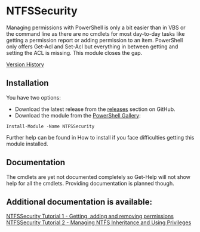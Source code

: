 # NTFSSecurity


Managing permissions with PowerShell is only a bit easier than in VBS or the command line as there are no cmdlets for most day-to-day tasks like getting a permission report or adding permission to an item. PowerShell only offers Get-Acl and Set-Acl but everything in between getting and setting the ACL is missing. This module closes the gap.

[Version History](https://github.com/raandree/NTFSSecurity/wiki/Version-History)

## Installation
You have two options:

* Download the latest release from the [releases](https://github.com/raandree/NTFSSecurity/releases) section on GitHub.
* Download the module from the [PowerShell Gallery](https://www.powershellgallery.com/packages/NTFSSecurity): 
```
Install-Module -Name NTFSSecurity    
```

Further help can be found in How to install if you face difficulties getting this module installed.

## Documentation
The cmdlets are yet not documented completely so Get-Help will not show help for all the cmdlets. Providing documentation is planned though.

## Additional documentation is available:

[NTFSSecurity Tutorial 1 - Getting, adding and removing permissions](http://blogs.technet.com/b/fieldcoding/archive/2014/12/05/ntfssecurity-tutorial-1-getting-adding-and-removing-permissions.aspx)    
[NTFSSecurity Tutorial 2 - Managing NTFS Inheritance and Using Privileges](http://blogs.technet.com/b/fieldcoding/archive/2014/12/05/ntfssecurity-tutorial-2-managing-ntfs-inheritance-and-using-privileges.aspx)

